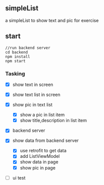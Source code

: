 ## simpleList
a simpleList to show text and pic for exercise

## start
```
//run backend server
cd backend
npm install
npm start
```

### Tasking
- [x] show text in screen
- [x] show text list in screen
- [x] show pic in text list
  - [x] show a pic in list item
  - [x] show title,description in list item
  
- [x] backend server

- [x] show data from backend server
  - [x] use retrofit to get data
  - [x] add ListViewModel
  - [x] show data in page
  - [x] show pic in page

- [ ] ui test